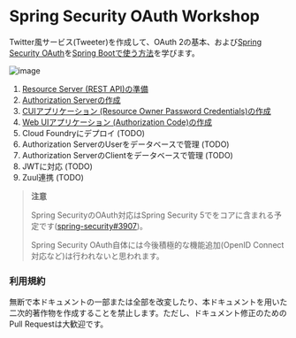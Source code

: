 # Spring Security OAuth Workshop

Twitter風サービス(Tweeter)を作成して、OAuth 2の基本、および[Spring Security OAuth](https://projects.spring.io/spring-security-oauth/)を[Spring Bootで使う方法](http://docs.spring.io/spring-boot/docs/1.5.1.RELEASE/reference/html/boot-features-security.html#boot-features-security-oauth2)を学びます。


![image](https://qiita-image-store.s3.amazonaws.com/0/1852/a3d0d4e0-f22b-2f01-5b4b-36df828630f2.png)

1. [Resource Server (REST API)の準備](resource-server.md)
1. [Authorization Serverの作成](authorization-server.md)
1. [CUIアプリケーション (Resource Owner Password Credentials)の作成](cli-application.md)
1. [Web UIアプリケーション (Authorization Code)の作成](webui-application.md)
1. Cloud Foundryにデプロイ (TODO)
1. Authorization ServerのUserをデータベースで管理 (TODO)
1. Authorization ServerのClientをデータベースで管理 (TODO)
1. JWTに対応 (TODO)
1. Zuul連携 (TODO)

> **注意**
>
> Spring SecurityのOAuth対応はSpring Security 5でをコアに含まれる予定です([spring-security#3907](https://github.com/spring-projects/spring-security/issues/3907))。
> 
> Spring Security OAuth自体には今後積極的な機能追加(OpenID Connect対応など)は行われないと思われます。

### 利用規約

無断で本ドキュメントの一部または全部を改変したり、本ドキュメントを用いた二次的著作物を作成することを禁止します。ただし、ドキュメント修正のためのPull Requestは大歓迎です。
